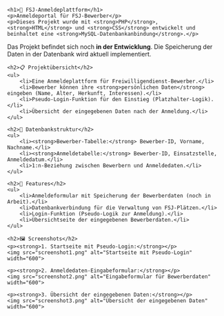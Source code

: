     <h1>📝 FSJ-Anmeldeplattform</h1>
    <p>Anmeldeportal für FSJ-Bewerber</p>
    <p>Dieses Projekt wurde mit <strong>PHP</strong>, <strong>HTML</strong> und <strong>CSS</strong> entwickelt und beinhaltet eine <strong>MySQL-Datenbankanbindung</strong>.</p>
   <p>Das Projekt befindet sich noch <strong>in der Entwicklung</strong>. Die Speicherung der Daten in der Datenbank wird aktuell implementiert.</p>


    <h2>📋 Projektübersicht</h2>
    <ul>
        <li>Eine Anmeldeplattform für Freiwilligendienst-Bewerber.</li>
        <li>Bewerber können ihre <strong>persönlichen Daten</strong> eingeben (Name, Alter, Herkunft, Interessen).</li>
        <li>Pseudo-Login-Funktion für den Einstieg (Platzhalter-Logik).</li>
        <li>Übersicht der eingegebenen Daten nach der Anmeldung.</li>
    </ul>

    <h2>💾 Datenbankstruktur</h2>
    <ul>
        <li><strong>Bewerber-Tabelle:</strong> Bewerber-ID, Vorname, Nachname.</li>
        <li><strong>Anmeldetabelle:</strong> Bewerber-ID, Einsatzstelle, Anmeldedatum.</li>
        <li>1:n-Beziehung zwischen Bewerbern und Anmeldedaten.</li>
    </ul>

    <h2>🚀 Features</h2>
    <ul>
        <li>Anmeldeformular mit Speicherung der Bewerberdaten (noch in Arbeit).</li>
        <li>Datenbankverbindung für die Verwaltung von FSJ-Plätzen.</li>
        <li>Login-Funktion (Pseudo-Logik zur Anmeldung).</li>
        <li>Übersichtseite der eingegebenen Bewerberdaten.</li>
    </ul>

    <h2>🖼️ Screenshots</h2>
    <p><strong>1. Startseite mit Pseudo-Login:</strong></p>
    <img src="screenshot1.png" alt="Startseite mit Pseudo-Login" width="600">
    
    <p><strong>2. Anmeldedaten-Eingabeformular:</strong></p>
    <img src="screenshot2.png" alt="Eingabeformular für Bewerberdaten" width="600">
    
    <p><strong>3. Übersicht der eingegebenen Daten:</strong></p>
    <img src="screenshot3.png" alt="Übersicht der eingegebenen Daten" width="600">


